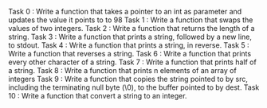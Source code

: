 Task 0 : Write a function that takes a pointer to an int as parameter and updates the value it points to to 98
Task 1 : Write a function that swaps the values of two integers.
Task 2 : Write a function that returns the length of a string.
Task 3 : Write a function that prints a string, followed by a new line, to stdout.
Task 4 : Write a function that prints a string, in reverse.
Task 5 : Write a function that reverses a string.
Task 6 : Write a function that prints every other character of a string.
Task 7 : Write a function that prints half of a string.
Task 8 : Write a function that prints n elements of an array of integers
Task 9 : Write a function that copies the string pointed to by src, including the terminating null byte (\0), to the buffer pointed to by dest.
Task 10 : Write a function that convert a string to an integer.
